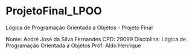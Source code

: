 # ProjetoFinal_LPOO

Lógica de Programação Orientada a Objetos - Projeto Final

Nome: André José da Silva Fernandes         CPD: 29099
Disciplina: Lógica de Programação Orientada a Objetos    Prof: Aldo Henrique
